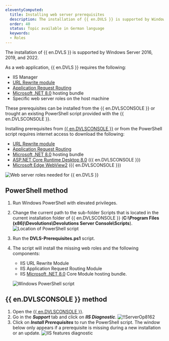 ```yaml
---
eleventyComputed:
  title: Installing web server prerequisites
  description: The installation of {{ en.DVLS }} is supported by Windows Server 2016, 2019, and 2022.
  order: 40
  status: Topic available in German language
  keywords:
  - Roles
---
```

The installation of {{ en.DVLS }} is supported by Windows Server 2016, 2019, and 2022.

As a web application, {{ en.DVLS }} requires the following:
* IIS Manager
* [URL Rewrite module](https://api.devolutions.net/redirection/3cb42413-5dfd-4b1b-bd20-4e5968274ed0)
* [Application Request Routing](https://api.devolutions.net/redirection/52ba9ac0-fb5f-44c1-9521-972caf763b1a)
* [Microsoft .NET 8.0](https://dotnet.microsoft.com/en-us/download/dotnet/8.0) hosting bundle
* Specific web server roles on the host machine

These prerequisites can be installed from the {{ en.DVLSCONSOLE }} or trought an existing PowerShell script provided with the {{ en.DVLSCONSOLE }}.

Installing prerequisites from [{{ en.DVLSCONSOLE }}](/server/management/devolutions-server-console/) or from the PowerShell script requires internet access to download the following:
* [URL Rewrite module](https://api.devolutions.net/redirection/3cb42413-5dfd-4b1b-bd20-4e5968274ed0)
* [Application Request Routing](https://api.devolutions.net/redirection/52ba9ac0-fb5f-44c1-9521-972caf763b1a)
* [Microsoft .NET 8.0](https://dotnet.microsoft.com/en-us/download/dotnet/8.0) hosting bundle
* [ASP.NET Core Runtime Desktop 8.0](https://redirection.devolutions.com/asp-runtime-desktop-8.0.4) ({{ en.DVLSCONSOLE }})
* [Microsoft Edge WebView2](https://developer.microsoft.com/en-us/microsoft-edge/webview2/consumer/) ({{ en.DVLSCONSOLE }})

![Web server roles needed for {{ en.DVLS }}](https://cdnweb.devolutions.net/docs/INTERFACE2033.png)

## PowerShell method
1. Run Windows PowerShell with elevated privileges.
1. Change the current path to the sub-folder Scripts that is located in the current installation folder of {{ en.DVLSCONSOLE }} (**C:\Program Files (x86)\Devolutions\Devolutions Server Console\Scripts**).
![Location of PowerShell script](https://cdnweb.devolutions.net/docs/docs_en_server_clip10311.png)
1. Run the **DVLS-Prerequisites.ps1** script.
1. The script will install the missing web roles and the following components:
    * IIS URL Rewrite Module
    * IIS Application Request Routing Module
    * IIS [Microsoft .NET 8.0](https://dotnet.microsoft.com/en-us/download/dotnet/8.0) Core Module hosting bundle.

   ![Windows PowerShell script](https://cdnweb.devolutions.net/docs/docs_en_server_ServerOp4020.png)

## {{ en.DVLSCONSOLE }} method
1. Open the [{{ en.DVLSCONSOLE }}](/server/management/devolutions-server-console/).
1. Go in the ***Support*** tab and click on ***IIS Diagnostic***.
![!!ServerOp8162](https://cdnweb.devolutions.net/docs/DVLSCONSOLE2006_2024_1.png)
1. Click on ***Install Prerequisites*** to run the PowerShell script. The window below only appears if a prerequisite is missing during a new installation or an update.
![IIS features diagnostic](https://cdnweb.devolutions.net/docs/DVLSCONSOLE2005_2024_1.png)
